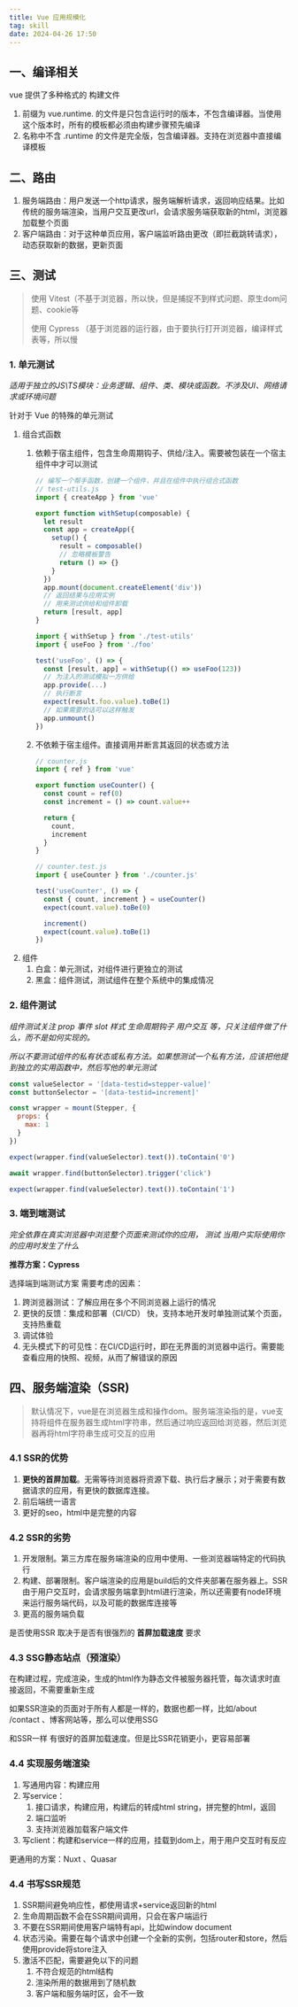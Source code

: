 ```yaml
---
title: Vue 应用规模化
tag: skill
date: 2024-04-26 17:50
---
```

## 一、编译相关

vue 提供了多种格式的 构建文件

1. 前缀为 vue.runtime. 的文件是只包含运行时的版本，不包含编译器。当使用这个版本时，所有的模板都必须由构建步骤预先编译
2. 名称中不含 .runtime 的文件是完全版，包含编译器。支持在浏览器中直接编译模板

## 二、路由

1. 服务端路由：用户发送一个http请求，服务端解析请求，返回响应结果。比如传统的服务端渲染，当用户交互更改url，会请求服务端获取新的html，浏览器加载整个页面
2. 客户端路由：对于这种单页应用，客户端监听路由更改（即拦截跳转请求），动态获取新的数据，更新页面

## 三、测试

> 使用 Vitest（不基于浏览器，所以快，但是捕捉不到样式问题、原生dom问题、cookie等
>
> 使用 Cypress （基于浏览器的运行器，由于要执行打开浏览器，编译样式表等，所以慢

### 1. 单元测试

*适用于独立的JS\TS模块：业务逻辑、组件、类、模块或函数。不涉及UI、网络请求或环境问题*

针对于 Vue 的特殊的单元测试

1. 组合式函数
   1. 依赖于宿主组件，包含生命周期钩子、供给/注入。需要被包装在一个宿主组件中才可以测试

      ```javascript
      // 编写一个帮手函数，创建一个组件，并且在组件中执行组合式函数
      // test-utils.js
      import { createApp } from 'vue'

      export function withSetup(composable) {
        let result
        const app = createApp({
          setup() {
            result = composable()
            // 忽略模板警告
            return () => {}
          }
        })
        app.mount(document.createElement('div'))
        // 返回结果与应用实例
        // 用来测试供给和组件卸载
        return [result, app]
      }

      import { withSetup } from './test-utils'
      import { useFoo } from './foo'

      test('useFoo', () => {
        const [result, app] = withSetup(() => useFoo(123))
        // 为注入的测试模拟一方供给
        app.provide(...)
        // 执行断言
        expect(result.foo.value).toBe(1)
        // 如果需要的话可以这样触发
        app.unmount()
      })
      ```
   2. 不依赖于宿主组件。直接调用并断言其返回的状态或方法

      ```javascript
      // counter.js
      import { ref } from 'vue'

      export function useCounter() {
        const count = ref(0)
        const increment = () => count.value++

        return {
          count,
          increment
        }
      }

      // counter.test.js
      import { useCounter } from './counter.js'

      test('useCounter', () => {
        const { count, increment } = useCounter()
        expect(count.value).toBe(0)

        increment()
        expect(count.value).toBe(1)
      })
      ```
2. 组件
   1. 白盒：单元测试，对组件进行更独立的测试
   2. 黑盒：组件测试，测试组件在整个系统中的集成情况

### 2. 组件测试

*组件测试关注 prop 事件 slot 样式 生命周期钩子 用户交互 等，只关注组件做了什么，而不是如何实现的。*

*所以不要测试组件的私有状态或私有方法。如果想测试一个私有方法，应该把他提到独立的实用函数中，然后写他的单元测试*

```javascript
const valueSelector = '[data-testid=stepper-value]'
const buttonSelector = '[data-testid=increment]'

const wrapper = mount(Stepper, {
  props: {
    max: 1
  }
})

expect(wrapper.find(valueSelector).text()).toContain('0')

await wrapper.find(buttonSelector).trigger('click')

expect(wrapper.find(valueSelector).text()).toContain('1')
```

### 3. 端到端测试

*完全依靠在真实浏览器中浏览整个页面来测试你的应用， 测试 当用户实际使用你的应用时发生了什么*

**推荐方案：Cypress**

选择端到端测试方案 需要考虑的因素：

1. 跨浏览器测试：了解应用在多个不同浏览器上运行的情况
2. 更快的反馈：集成和部署（CI/CD） 快，支持本地开发时单独测试某个页面，支持热重载
3. 调试体验
4. 无头模式下的可见性：在CI/CD运行时，即在无界面的浏览器中运行。需要能查看应用的快照、视频，从而了解错误的原因


## 四、服务端渲染（SSR)

> 默认情况下，vue是在浏览器生成和操作dom。服务端渲染指的是，vue支持将组件在服务器生成html字符串，然后通过响应返回给浏览器，然后浏览器再将html字符串生成可交互的应用

### 4.1 SSR的优势

1. **更快的首屏加载**。无需等待浏览器将资源下载、执行后才展示；对于需要有数据请求的应用，有更快的数据库连接。
2. 前后端统一语言
3. 更好的seo，html中是完整的内容

### 4.2 SSR的劣势

1. 开发限制。第三方库在服务端渲染的应用中使用、一些浏览器端特定的代码执行
2. 构建、部署限制。客户端渲染的应用是build后的文件夹部署在服务器上。SSR 由于用户交互时，会请求服务端拿到html进行渲染，所以还需要有node环境来运行服务端代码，以及可能的数据库连接等
3. 更高的服务端负载

是否使用SSR  取决于是否有很强烈的 **首屏加载速度** 要求

### 4.3 SSG静态站点（预渲染）

在构建过程，完成渲染，生成的html作为静态文件被服务器托管，每次请求时直接返回，不需要重新生成

如果SSR渲染的页面对于所有人都是一样的，数据也都一样，比如/about  /contact 、博客网站等，那么可以使用SSG

和SSR一样 有很好的首屏加载速度。但是比SSR花销更小，更容易部署

### 4.4 实现服务端渲染

1. 写通用内容：构建应用
2. 写service：
   1. 接口请求，构建应用，构建后的转成html string，拼完整的html，返回
   2. 端口监听
   3. 支持浏览器加载客户端文件
3. 写client：构建和service一样的应用，挂载到dom上，用于用户交互时有反应

更通用的方案：Nuxt 、Quasar

### 4.4 书写SSR规范

1. SSR期间避免响应性，都使用请求+service返回新的html
2. 生命周期函数不会在SSR期间调用，只会在客户端运行
3. 不要在SSR期间使用客户端特有api，比如window  document
4. 状态污染。需要在每个请求中创建一个全新的实例，包括router和store，然后使用provide将store注入
5. 激活不匹配，需要避免以下的问题
   1. 不符合规范的html结构
   2. 渲染所用的数据用到了随机数
   3. 客户端和服务端时区，会不一致
